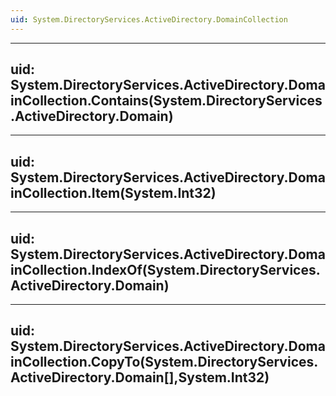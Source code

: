```yaml
---
uid: System.DirectoryServices.ActiveDirectory.DomainCollection
---
```


---
uid: System.DirectoryServices.ActiveDirectory.DomainCollection.Contains(System.DirectoryServices.ActiveDirectory.Domain)
---

---
uid: System.DirectoryServices.ActiveDirectory.DomainCollection.Item(System.Int32)
---

---
uid: System.DirectoryServices.ActiveDirectory.DomainCollection.IndexOf(System.DirectoryServices.ActiveDirectory.Domain)
---

---
uid: System.DirectoryServices.ActiveDirectory.DomainCollection.CopyTo(System.DirectoryServices.ActiveDirectory.Domain[],System.Int32)
---
